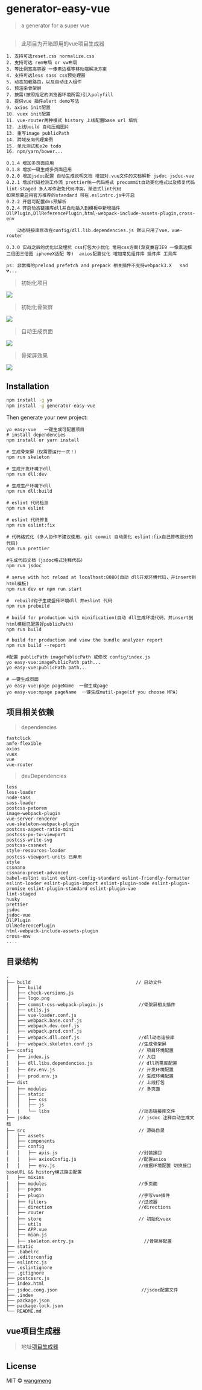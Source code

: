 # generator-easy-vue
> a generator for a super vue

##
> 此项目为开箱即用的vue项目生成器

```
1. 支持可选reset.css normalize.css
2. 支持可选 rem布局 or vw布局
3. 等比例宽高容器 一像素边框等移动端解决方案
4. 支持可选less sass css预处理器
5. 动态加载路由，以及自动注入组件
6. 预渲染骨架屏
7. 按需(按照指定的浏览器环境所需)引入polyfill
8. 提供vue 插件alert demo写法
9. axios init配置
10. vuex init配置
11. vue-router两种模式 history 上线配置base url 填坑
12. 上线build 自动压缩图片
13. 重写image publicPath
14. 跨域反向代理案例
15. 单元测试和e2e todo
16. npm/yarn/bower...

0.1.4 增加多页面应用
0.1.8 增加一键生成多页面应用
0.2.0 增加jsdoc配置 自动生成说明文档 增加对.vue文件的文档解析 jsdoc jsdoc-vue
0.2.1 增加代码检测工作流 prettier统一代码格式 precommit自动美化格式以及修复代码 lint-staged 多人写作避免代码冲突，渐进式lint代码
如果想要启用官方推荐的standard 可在.eslintrc.js中开启
0.2.2 开启可配置dns预解析
0.2.4 开启动态链接库dll并自动插入到模板中新增插件 DllPlugin,DllReferencePlugin,html-webpack-include-assets-plugin,cross-env

    动态链接库修改在config/dll.lib.dependencies.js 默认只用了vue，vue-router

0.3.0 实战之后的优化以及埋坑 css打包大小优化 常用css方案(渐变兼容IE9 一像素边框 二倍图三倍图 iphoneX适配 等)  axios配置优化 增加常见组件库 插件库 工具库

ps: 非常棒的preload prefetch and prepack 相关插件不支持webpack3.X   sad💔...
```

> 初始化项目

<img src="https://github.com/501981732/generator-easy-vue/blob/master/screenshots/a.gif?raw=true" />

> 初始化骨架屏

<img src="https://github.com/501981732/generator-easy-vue/blob/master/screenshots/a3.gif?raw=true" />

> 自动生成页面

<img src="https://github.com/501981732/generator-easy-vue/blob/master/screenshots/a4.gif?raw=true" />

> 骨架屏效果

<img src="https://github.com/501981732/generator-easy-vue/blob/master/screenshots/a5.gif?raw=true" />

## Installation

```bash
npm install -g yo
npm install -g generator-easy-vue
```

Then generate your new project:

```base
yo easy-vue   一键生成可配置项目
# install dependencies
npm install or yarn install

# 生成骨架屏（仅需要运行一次！）
npm run skeleton

# 生成开发环境下dll
npm run dll:dev

# 生成生产环境下dll
npm run dll:build

# eslint 代码检测
npm run eslint

# eslint 代码修复
npm run eslint:fix

# 代码格式化 (多人协作不建议使用，git commit 自动美化 eslint:fix自己修改部分的代码)
npm run prettier

#生成代码文档（jsdoc格式注释代码）
npm run jsdoc

# serve with hot reload at localhost:8080(自动 dll开发环境代码，并insert到html模板)
npm run dev or npm run start

#  rebuild钩子生成盛传环境dll 并eslint 代码
npm run prebuild

# build for production with minification(自动 dll生成环境代码，并insert到html模板已配置好publicPath)
npm run build

# build for production and view the bundle analyzer report
npm run build --report

#配置 publicPath imagePublicPath 或修改 config/index.js
yo easy-vue:imagePublicPath path...
yo easy-vue:publicPath path...

# 一键生成页面
yo easy-vue:page pageName  一键生成page
yo easy-vue:mpage pageName  一键生成mutil-page(if you choose MPA)
```


## 项目相关依赖

> dependencies

```
fastclick
amfe-flexible
axios
vuex
vue
vue-router
```
> devDependencies

```
less
less-loader
node-sass
sass-loader
postcss-pxtorem
image-webpack-plugin
vue-server-renderer
vue-skeleton-webpack-plugin
postcss-aspect-ratio-mini
postcss-px-to-viewport
postcss-write-svg
postcss-cssnext
style-resources-loader
postcss-viewport-units 已弃用
style
cssnano
cssnano-preset-advanced
babel-eslint eslint eslint-config-standard eslint-friendly-formatter eslint-loader eslint-plugin-import eslint-plugin-node eslint-plugin-promise eslint-plugin-standard eslint-plugin-vue
lint-staged
husky
prettier
jsdoc
jsdoc-vue
DllPlugin
DllReferencePlugin
html-webpack-include-assets-plugin
cross-env
....
```

## 目录结构

```
.
├── build                                       // 启动文件
│   ├── build
│   ├── check-versions.js
│   ├── logo.png
│   ├── commit-css-webpack-plugin.js             //骨架屏相关插件
│   ├── utils.js
│   ├── vue-loader.conf.js
│   ├── webpack.base.conf.js
│   ├── webpack.dev.conf.js
│   ├── webpack.prod.conf.js
│   ├── webpack.dll.conf.js                      //dll动态连接库
│   ├── webpack.skeleton.conf.js                 //生成骨架屏
├── config                                       // 项目环境配置
│   ├── index.js                                 // 入口
│   ├── dll.libs.dependencies.js                 // dll所需库配置
│   ├── dev.env.js                               // 开发环境配置
│   ├── prod.env.js                              // 生成环境配置
├── dist                                         // 上线打包
│   ├── modules                                  // 多页面
│   ├── static
│   │   ├── css
│   │   ├── js
│   │   └── libs                                 //动态链接库文件
├── jsdoc                                        // jsdoc 注释自动生成文档
├── src                                          // 源码目录
│   ├── assets
│   ├── components
│   ├── config
│   │   ├── apis.js                              //封装接口
│   │   ├── axiosConfig.js                       //配置axios
│   │   ├── env.js                               //根据环境配置 切换接口baseURL && history模式路由配置
│   ├── mixins
│   ├── modules                                  //多页面
│   ├── pages
│   ├── plugin                                   //手写vue插件
│   ├── filters                                  //过滤器
│   ├── direction                                //directions
│   ├── router
│   ├── store                                    // 初始化vuex
│   ├── utils
│   ├── APP.vue
│   ├── mian.js
│   ├── skeleton.entry.js                          //骨架屏配置
├── static
├── .babelrc
├── .editorconfig
├── eslintrc.js
├── .eslintignore
├── .gitignore
├── postcssrc.js
├── index.html
├── jsdoc.cong.json                               //jsdoc配置文件
├── .index
├── package.json
├── package-lock.json
└── README.md
```


## vue项目生成器

> 地址[项目生成器](https://github.com/501981732/generator-easy-vue)



## License

MIT © [wangmeng](https://github.com/501981732)


[npm-image]: https://badge.fury.io/js/generator-easy-vue.svg
[npm-url]: https://npmjs.org/package/generator-easy-vue
[travis-image]: https://travis-ci.org/501981732/generator-easy-vue.svg?branch=master
[travis-url]: https://travis-ci.org/501981732/generator-easy-vue
[daviddm-image]: https://david-dm.org/501981732/generator-easy-vue.svg?theme=shields.io
[daviddm-url]: https://david-dm.org/501981732/generator-easy-vue
[coveralls-image]: https://coveralls.io/repos/501981732/generator-easy-vue/badge.svg
[coveralls-url]: https://coveralls.io/r/501981732/generator-easy-vue
